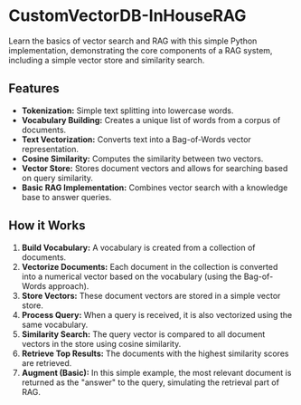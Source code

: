# CustomVectorDB-InHouseRAG
Learn the basics of vector search and RAG with this simple Python implementation, demonstrating the core components of a RAG system, including a simple vector store and similarity search.

## Features

*   **Tokenization:** Simple text splitting into lowercase words.
*   **Vocabulary Building:** Creates a unique list of words from a corpus of documents.
*   **Text Vectorization:** Converts text into a Bag-of-Words vector representation.
*   **Cosine Similarity:** Computes the similarity between two vectors.
*   **Vector Store:** Stores document vectors and allows for searching based on query similarity.
*   **Basic RAG Implementation:** Combines vector search with a knowledge base to answer queries.

## How it Works

1.  **Build Vocabulary:** A vocabulary is created from a collection of documents.
2.  **Vectorize Documents:** Each document in the collection is converted into a numerical vector based on the vocabulary (using the Bag-of-Words approach).
3.  **Store Vectors:** These document vectors are stored in a simple vector store.
4.  **Process Query:** When a query is received, it is also vectorized using the same vocabulary.
5.  **Similarity Search:** The query vector is compared to all document vectors in the store using cosine similarity.
6.  **Retrieve Top Results:** The documents with the highest similarity scores are retrieved.
7.  **Augment (Basic):** In this simple example, the most relevant document is returned as the "answer" to the query, simulating the retrieval part of RAG.
